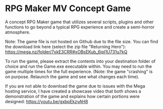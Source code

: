 # RPG Maker MV Concept Game
A concept RPG Maker game that utilizes several scripts, plugins and other functions to go beyond a typical RPG experience and create a semi-horror atmosphere.


Note: The game file is not hosted on Github due to the file size. You can find the download link here (select the zip file "Returning Hero"):
https://mega.nz/folder/7xkE3CRR#xOBsEKub_6ipl1U731u7kQ

To run the game, please extract the contents into your destination folder of choice and run the Game.exe executable within.
You may need to run the game multiple times for the full experience. (Note: the game "crashing" is on purpose. Relaunch the game and see what changes each time).

If you are not able to download the game due to issues with the Mega hosting service, I have created a showcase video that both shows a demonstration of the game and explains how certain portions were designed:
https://youtu.be/gxbpEkzyAH8

